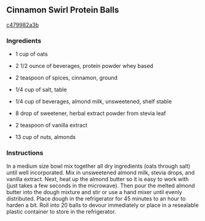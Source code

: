 ## Cinnamon Swirl Protein Balls

[c479982a3b](http://tastykitchen.com/recipes/desserts/cinnamon-swirl-protein-balls/)

### Ingredients

 - 1 cup of oats

 - 2 1/2 ounce of beverages, protein powder whey based

 - 2 teaspoon of spices, cinnamon, ground

 - 1/4 cup of salt, table

 - 1/4 cup of beverages, almond milk, unsweetened, shelf stable

 - 8 drop of sweetener, herbal extract powder from stevia leaf

 - 2 teaspoon of vanilla extract

 - 13 cup of nuts, almonds

### Instructions

In a medium size bowl mix together all dry ingredients (oats through salt) until well incorporated. Mix in unsweetened almond milk, stevia drops, and vanilla extract. Next, heat up the almond butter so it is easy to work with (just takes a few seconds in the microwave). Then pour the melted almond butter into the dough mixture and stir or use a hand mixer until evenly distributed. Place dough in the refrigerator for 45 minutes to an hour to harden a bit. Roll into 20 balls to devour immediately or place in a resealable plastic container to store in the refrigerator.
